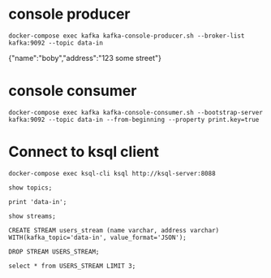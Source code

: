 # console producer
```
docker-compose exec kafka kafka-console-producer.sh --broker-list kafka:9092 --topic data-in
```

{"name":"boby","address":"123 some street"}


# console consumer
```
docker-compose exec kafka kafka-console-consumer.sh --bootstrap-server kafka:9092 --topic data-in --from-beginning --property print.key=true

```

# Connect to ksql client 
```
docker-compose exec ksql-cli ksql http://ksql-server:8088

show topics;

print 'data-in';

show streams;

CREATE STREAM users_stream (name varchar, address varchar) WITH(kafka_topic='data-in', value_format='JSON');

DROP STREAM USERS_STREAM;

select * from USERS_STREAM LIMIT 3;
```